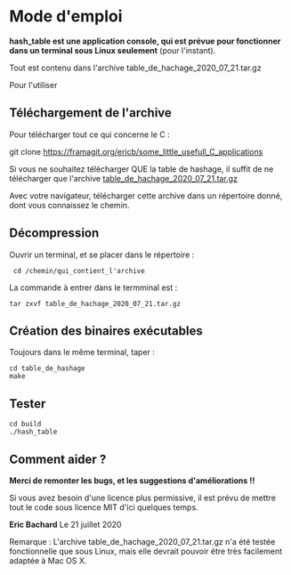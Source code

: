 # Mode d'emploi

**hash_table est une application console, qui est prévue pour fonctionner dans un terminal sous Linux seulement** (pour l'instant).

Tout est contenu dans l'archive table_de_hachage_2020_07_21.tar.gz

Pour l'utiliser


## Téléchargement de l'archive

Pour télécharger tout ce qui concerne le C : 

git clone https://framagit.org/ericb/some_little_usefull_C_applications

Si vous ne souhaitez télécharger QUE la table de hashage, il suffit de ne télécharger que l'archive [table_de_hachage_2020_07_21.tar.gz](https://framagit.org/ericb/some_little_usefull_C_applications/-/blob/master/table_de_hachage/table_de_hachage_2020_07_21.tar.gz)

Avec votre navigateur, télécharger cette archive dans un répertoire donné, dont vous connaissez le chemin.


## Décompression

Ouvrir un terminal, et se placer dans le répertoire :

````
 cd /chemin/qui_contient_l'archive
````

La commande à entrer dans le termminal est :
````
tar zxvf table_de_hachage_2020_07_21.tar.gz
````

## Création des binaires exécutables 

Toujours dans le même terminal, taper :

````
cd table_de_hashage
make
````


## Tester

````
cd build
./hash_table
````

## Comment aider ?

**Merci de remonter les bugs, et les suggestions d'améliorations !!**

Si vous avez besoin d'une licence plus permissive, il est prévu de mettre tout le code sous licence MIT d'ici quelques temps.


**Eric Bachard**
Le 21 juillet 2020


Remarque :
L'archive table_de_hachage_2020_07_21.tar.gz n'a été testée fonctionnelle que sous Linux, mais elle devrait pouvoir être très facilement adaptée à Mac OS X.